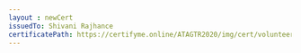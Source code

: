 ```yaml
--- 
layout : newCert 
issuedTo: Shivani Rajhance
certificatePath: https://certifyme.online/ATAGTR2020/img/cert/volunteer/ShivaniRajhance_dd373.png
--- 
```

